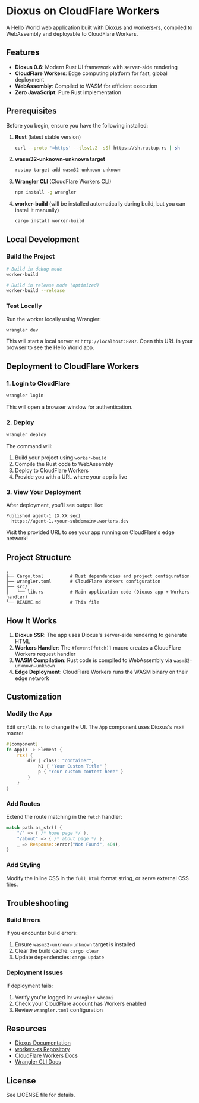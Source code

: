 # Dioxus on CloudFlare Workers

A Hello World web application built with [Dioxus](https://dioxuslabs.com/) and [workers-rs](https://github.com/cloudflare/workers-rs), compiled to WebAssembly and deployable to CloudFlare Workers.

## Features

- **Dioxus 0.6**: Modern Rust UI framework with server-side rendering
- **CloudFlare Workers**: Edge computing platform for fast, global deployment
- **WebAssembly**: Compiled to WASM for efficient execution
- **Zero JavaScript**: Pure Rust implementation

## Prerequisites

Before you begin, ensure you have the following installed:

1. **Rust** (latest stable version)
   ```bash
   curl --proto '=https' --tlsv1.2 -sSf https://sh.rustup.rs | sh
   ```

2. **wasm32-unknown-unknown target**
   ```bash
   rustup target add wasm32-unknown-unknown
   ```

3. **Wrangler CLI** (CloudFlare Workers CLI)
   ```bash
   npm install -g wrangler
   ```

4. **worker-build** (will be installed automatically during build, but you can install it manually)
   ```bash
   cargo install worker-build
   ```

## Local Development

### Build the Project

```bash
# Build in debug mode
worker-build

# Build in release mode (optimized)
worker-build --release
```

### Test Locally

Run the worker locally using Wrangler:

```bash
wrangler dev
```

This will start a local server at `http://localhost:8787`. Open this URL in your browser to see the Hello World app.

## Deployment to CloudFlare Workers

### 1. Login to CloudFlare

```bash
wrangler login
```

This will open a browser window for authentication.

### 2. Deploy

```bash
wrangler deploy
```

The command will:
1. Build your project using `worker-build`
2. Compile the Rust code to WebAssembly
3. Deploy to CloudFlare Workers
4. Provide you with a URL where your app is live

### 3. View Your Deployment

After deployment, you'll see output like:

```
Published agent-1 (X.XX sec)
  https://agent-1.<your-subdomain>.workers.dev
```

Visit the provided URL to see your app running on CloudFlare's edge network!

## Project Structure

```
.
├── Cargo.toml          # Rust dependencies and project configuration
├── wrangler.toml       # CloudFlare Workers configuration
├── src/
│   └── lib.rs          # Main application code (Dioxus app + Workers handler)
└── README.md           # This file
```

## How It Works

1. **Dioxus SSR**: The app uses Dioxus's server-side rendering to generate HTML
2. **Workers Handler**: The `#[event(fetch)]` macro creates a CloudFlare Workers request handler
3. **WASM Compilation**: Rust code is compiled to WebAssembly via `wasm32-unknown-unknown`
4. **Edge Deployment**: CloudFlare Workers runs the WASM binary on their edge network

## Customization

### Modify the App

Edit `src/lib.rs` to change the UI. The `App` component uses Dioxus's `rsx!` macro:

```rust
#[component]
fn App() -> Element {
    rsx! {
        div { class: "container",
            h1 { "Your Custom Title" }
            p { "Your custom content here" }
        }
    }
}
```

### Add Routes

Extend the route matching in the `fetch` handler:

```rust
match path.as_str() {
    "/" => { /* home page */ },
    "/about" => { /* about page */ },
    _ => Response::error("Not Found", 404),
}
```

### Add Styling

Modify the inline CSS in the `full_html` format string, or serve external CSS files.

## Troubleshooting

### Build Errors

If you encounter build errors:
1. Ensure `wasm32-unknown-unknown` target is installed
2. Clear the build cache: `cargo clean`
3. Update dependencies: `cargo update`

### Deployment Issues

If deployment fails:
1. Verify you're logged in: `wrangler whoami`
2. Check your CloudFlare account has Workers enabled
3. Review `wrangler.toml` configuration

## Resources

- [Dioxus Documentation](https://dioxuslabs.com/learn/0.6/)
- [workers-rs Repository](https://github.com/cloudflare/workers-rs)
- [CloudFlare Workers Docs](https://developers.cloudflare.com/workers/)
- [Wrangler CLI Docs](https://developers.cloudflare.com/workers/wrangler/)

## License

See LICENSE file for details.
